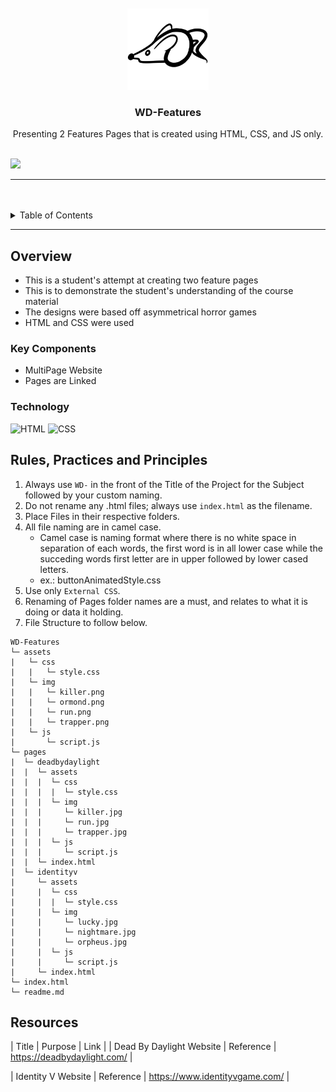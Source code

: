 <a name="readme-top">

<br/>

<br />
<div align="center">
  <a href="https://github.com/AXX3D/">
  <!-- TODO: If you want to add logo or banner you can add it here -->
    <img src="https://raw.githubusercontent.com/AXX3D/WD-HeaderPractice/main/WD-FooterHeader/assets/img/loggg.png" alt="RAT" width="130" height="130">
  </a>
<!-- TODO: Change Title to the name of the title of your Project -->
  <h3 align="center">WD-Features</h3>
</div>
<!-- TODO: Make a short description -->
<div align="center">
  Presenting 2 Features Pages that is created using HTML, CSS, and JS only.
</div>

<br />

<!-- TODO: Change the zyx-0314 into your github username  -->
<!-- TODO: Change the WD-Template-Project into the same name of your folder -->
![](https://visit-counter.vercel.app/counter.png?page=AXX3D/WD-Features)

---

<br />
<br />

<!-- TODO: If you want to add more layers for your readme -->
<details>
  <summary>Table of Contents</summary>
  <ol>
    <li>
      <a href="#overview">Overview</a>
      <ol>
        <li>
          <a href="#key-components">Key Components</a>
        </li>
        <li>
          <a href="#technology">Technology</a>
        </li>
      </ol>
    </li>
    <li>
      <a href="#rule,-practices-and-principles">Rules, Practices and Principles</a>
    </li>
    <li>
      <a href="#resources">Resources</a>
    </li>
  </ol>
</details>

---

## Overview

<!-- TODO: To be changed -->
<!-- The following are just sample -->

- This is a student's attempt at creating two feature pages
- This is to demonstrate the student's understanding of the course material
- The designs were based off asymmetrical horror games
- HTML and CSS were used

### Key Components
<!-- TODO: List of Key Components -->
<!-- The following are just sample -->
- MultiPage Website
- Pages are Linked

### Technology
<!-- TODO: List of Technology Used -->
![HTML](https://img.shields.io/badge/HTML-E34F26?style=for-the-badge&logo=html5&logoColor=white)
![CSS](https://img.shields.io/badge/CSS-1572B6?style=for-the-badge&logo=css3&logoColor=white)

## Rules, Practices and Principles
1. Always use `WD-` in the front of the Title of the Project for the Subject followed by your custom naming.
2. Do not rename any .html files; always use `index.html` as the filename.
3. Place Files in their respective folders.
4. All file naming are in camel case.
   - Camel case is naming format where there is no white space in separation of each words, the first word is in all lower case while the succeding words first letter are in upper followed by lower cased letters.
   - ex.: buttonAnimatedStyle.css
5. Use only `External CSS`.
6. Renaming of Pages folder names are a must, and relates to what it is doing or data it holding.
7. File Structure to follow below.

```
WD-Features
└─ assets
|   └─ css
|   |   └─ style.css
|   └─ img
|   |   └─ killer.png
|   |   └─ ormond.png
|   |   └─ run.png
|   |   └─ trapper.png
|   └─ js
|       └─ script.js
└─ pages
|  └─ deadbydaylight
|  |  └─ assets
|  |  |  └─ css
|  |  |  |  └─ style.css
|  |  |  └─ img
|  |  |     └─ killer.jpg
|  |  |     └─ run.jpg
|  |  |     └─ trapper.jpg
|  |  |  └─ js
|  |  |     └─ script.js
|  |  └─ index.html
|  └─ identityv
|     └─ assets
|     |  └─ css
|     |  |  └─ style.css
|     |  └─ img
|     |     └─ lucky.jpg
|     |     └─ nightmare.jpg
|     |     └─ orpheus.jpg
|     |  └─ js
|     |     └─ script.js
|     └─ index.html
└─ index.html
└─ readme.md
```

## Resources

<!-- TODO: Add References -->
| Title | Purpose | Link |
| Dead By Daylight Website | Reference | https://deadbydaylight.com/ |

| Identity V Website | Reference | https://www.identityvgame.com/ |
